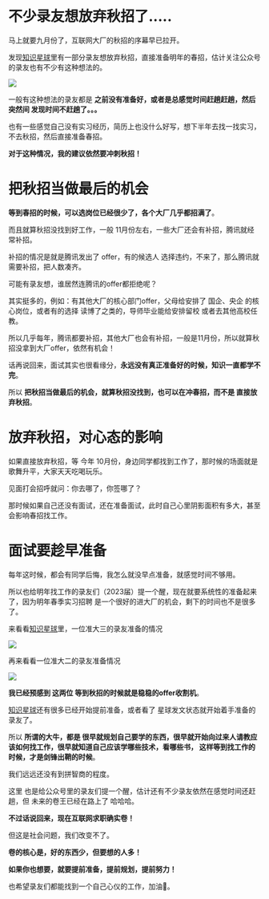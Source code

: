 # 不少录友想放弃秋招了.....

马上就要九月份了，互联网大厂的秋招的序幕早已拉开。

发现[知识星球](https://mp.weixin.qq.com/s/QVF6upVMSbgvZy8lHZS3CQ)里有一部分录友想放弃秋招，直接准备明年的春招，估计关注公众号的录友也有不少有这种想法的。

![](https://code-thinking-1253855093.file.myqcloud.com/pics/20210813103515.png)

一般有这种想法的录友都是 **之前没有准备好，或者是总感觉时间赶趟赶趟，然后突然间 发现时间不赶趟了。。。**

也有一些感觉自己没有实习经历，简历上也没什么好写，想下半年去找一找实习，不去秋招，然后直接准备春招。

**对于这种情况，我的建议依然要冲刺秋招！**

# 把秋招当做最后的机会

**等到春招的时候，可以选岗位已经很少了，各个大厂几乎都招满了**。

而且就算秋招没找到好工作，一般 11月份左右，一些大厂还会有补招，腾讯就经常补招。

补招的情况是就是腾讯发出了 offer，有的候选人 选择违约，不来了，那么腾讯就需要补招，把人数凑齐。

可能有录友想，谁居然连腾讯的offer都拒绝呢？

其实挺多的，例如：有其他大厂的核心部门offer，父母给安排了 国企、央企 的核心岗位，或者有的选择 读博了之类的，导师毕业能给安排留校 或者去其他高校任教。

所以几乎每年，腾讯都要补招，其他大厂也会有补招，一般是11月份，所以就算秋招没拿到大厂offer，依然有机会！

话再说回来，面试其实也很看缘分，**永远没有真正准备好的时候，知识一直都学不完**。

所以 **把秋招当做最后的机会，就算秋招没找到，也可以在冲春招，而不是 直接放弃秋招**。


# 放弃秋招，对心态的影响

如果直接放弃秋招，等 今年 10月份，身边同学都找到工作了，那时候的场面就是歌舞升平，大家天天吃喝玩乐。

见面打会招呼就问：你去哪了，你签哪了？

那时候如果自己还没有面试，还在准备面试，此时自己心里阴影面积有多大，甚至会影响春招找工作。

# 面试要趁早准备

每年这时候，都会有同学后悔，我怎么就没早点准备，就感觉时间不够用。

所以也给明年找工作的录友们（2023届）提一个醒，现在就要系统性的准备起来了，因为明年春季实习招聘 是一个很好的进大厂的机会，剩下的时间也不是很多了。

来看看[知识星球](https://mp.weixin.qq.com/s/QVF6upVMSbgvZy8lHZS3CQ)里，一位准大三的录友准备的情况

![](https://code-thinking-1253855093.file.myqcloud.com/pics/星球大三.jpg)

再来看看一位准大二的录友准备情况

![](https://code-thinking-1253855093.file.myqcloud.com/pics/星球大二.jpg)

**我已经预感到 这两位 等到秋招的时候就是稳稳的offer收割机**。

[知识星球](https://mp.weixin.qq.com/s/QVF6upVMSbgvZy8lHZS3CQ)还有很多已经开始提前准备，或者看了 星球发文状态就开始着手准备的录友了。


所以 **所谓的大牛，都是 很早就规划自己要学的东西，很早就开始向过来人请教应该如何找工作，很早就知道自己应该学哪些技术，看哪些书， 这样等到找工作的时候，才是剑锋出鞘的时候**。

我们远远还没有到拼智商的程度。

这里 也是给公众号里的录友们提一个醒，估计还有不少录友依然在感觉时间还赶趟，但 未来的卷王已经在路上了 哈哈哈。

**不过话说回来，现在互联网求职确实卷！**

但这是社会问题，我们改变不了。

**卷的核心是，好的东西少，但要想的人多！**

**如果你也想要，就要提前准备，提前规划，提前努力！**

也希望录友们都能找到一个自己心仪的工作，加油💪。

